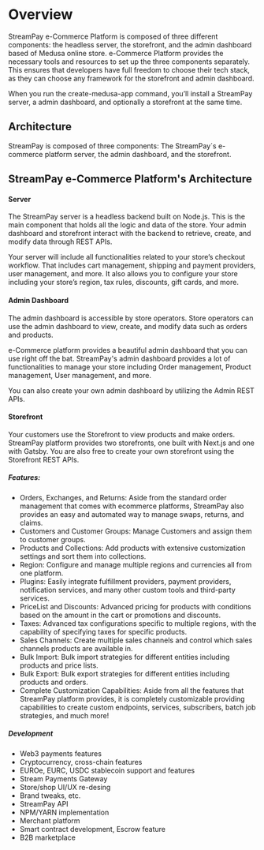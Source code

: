 # Overview

StreamPay e-Commerce Platform is composed of three different components: the headless server, the storefront, and the admin dashboard based of Medusa online store.
e-Commerce Platform provides the necessary tools and resources to set up the three components separately. This ensures that developers have full freedom to choose their tech stack, as they can choose any framework for the storefront and admin dashboard.

When you run the create-medusa-app command, you’ll install a StreamPay server, a admin dashboard, and optionally a storefront at the same time.

## Architecture

StreamPay is composed of three components: The StreamPay´s e-commerce platform server, the admin dashboard, and the storefront.


## StreamPay e-Commerce Platform's Architecture

#### Server
The StreamPay server is a headless backend built on Node.js. This is the main component that holds all the logic and data of the store. Your admin dashboard and storefront interact with the backend to retrieve, create, and modify data through REST APIs.

Your server will include all functionalities related to your store’s checkout workflow. That includes cart management, shipping and payment providers, user management, and more. It also allows you to configure your store including your store’s region, tax rules, discounts, gift cards, and more.

#### Admin Dashboard

The admin dashboard is accessible by store operators. Store operators can use the admin dashboard to view, create, and modify data such as orders and products.

e-Commerce platform provides a beautiful admin dashboard that you can use right off the bat. StreamPay's admin dashboard provides a lot of functionalities to manage your store including Order management, Product management, User management, and more.

You can also create your own admin dashboard by utilizing the Admin REST APIs.

#### Storefront

Your customers use the Storefront to view products and make orders. StreamPay platform provides two storefronts, one built with Next.js and one with Gatsby. You are also free to create your own storefront using the Storefront REST APIs.

##### Features:
- Orders, Exchanges, and Returns: Aside from the standard order management that comes with ecommerce platforms, StreamPay also provides an easy and automated way to manage swaps, returns, and claims.
- Customers and Customer Groups: Manage Customers and assign them to customer groups.
- Products and Collections: Add products with extensive customization settings and sort them into collections.
- Region: Configure and manage multiple regions and currencies all from one platform.
- Plugins: Easily integrate fulfillment providers, payment providers, notification services, and many other custom tools and third-party services.
- PriceList and Discounts: Advanced pricing for products with conditions based on the amount in the cart or promotions and discounts.
- Taxes: Advanced tax configurations specific to multiple regions, with the capability of specifying taxes for specific products.
- Sales Channels: Create multiple sales channels and control which sales channels products are available in.
- Bulk Import: Bulk import strategies for different entities including products and price lists.
- Bulk Export: Bulk export strategies for different entities including products and orders.
- Complete Customization Capabilities: Aside from all the features that StreamPay platform provides, it is completely customizable providing capabilities to create custom endpoints, services, subscribers, batch job strategies, and much more!

##### Development

- Web3 payments features
- Cryptocurrency, cross-chain features
- EUROe, EURC, USDC stablecoin support and features
- Stream Payments Gateway
- Store/shop UI/UX re-desing
- Brand tweaks, etc.
- StreamPay API
- NPM/YARN implementation
- Merchant platform
- Smart contract development, Escrow feature
- B2B marketplace
